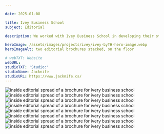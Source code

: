 ```yaml
---

date: 2025-01-08

title: Ivey Business School
subject: Editorial

description: We worked with Ivey Business School in developing their strategic plan document for the following year. Below are a few selected spreads.

heroImage: /assets/images/projects/ivey/ivey-byTH-hero-image.webp
heroImageAlt: two editorial brochures stacked, on the floor

# webTXT: Website
webURL: 
studioTXT: 'Studio:'
studioName: Jacknife
studioURL: https://www.jacknife.ca/
---
```





<img loading="lazy" src="/assets/images/projects/ivey/ivey-byTH-horizontal-image-1.webp" alt="inside editorial spread of a brochure for ivery business school">

<img loading="lazy" src="/assets/images/projects/ivey/ivey-byTH-horizontal-image-2.webp" alt="inside editorial spread of a brochure for ivery business school">

<img loading="lazy" src="/assets/images/projects/ivey/ivey-byTH-horizontal-image-3.webp" alt="inside editorial spread of a brochure for ivery business school">

<img loading="lazy" src="/assets/images/projects/ivey/ivey-byTH-horizontal-image-4.webp" alt="inside editorial spread of a brochure for ivery business school">

<img loading="lazy" src="/assets/images/projects/ivey/ivey-byTH-horizontal-image-5.webp" alt="inside editorial spread of a brochure for ivery business school">

<img loading="lazy" src="/assets/images/projects/ivey/ivey-byTH-horizontal-image-6.webp" alt="inside editorial spread of a brochure for ivery business school">

<img loading="lazy" src="/assets/images/projects/ivey/ivey-byTH-horizontal-image-7.webp" alt="inside editorial spread of a brochure for ivery business school">

<img loading="lazy" src="/assets/images/projects/ivey/ivey-byTH-horizontal-image-8.webp" alt="inside editorial spread of a brochure for ivery business school">

